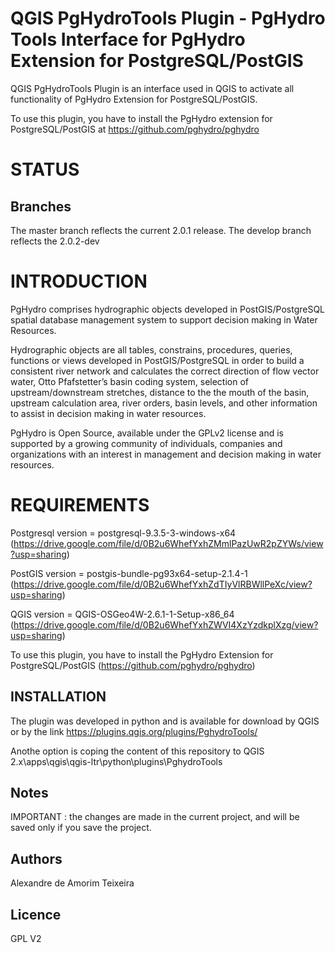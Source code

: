 # QGIS PgHydroTools Plugin - PgHydro Tools Interface for PgHydro Extension for PostgreSQL/PostGIS

QGIS PgHydroTools Plugin is an interface used in QGIS to activate all functionality of PgHydro Extension for PostgreSQL/PostGIS.

To use this plugin, you have to install the PgHydro extension for PostgreSQL/PostGIS at https://github.com/pghydro/pghydro

# STATUS

## Branches

The master branch reflects the current 2.0.1 release. The develop branch reflects the 2.0.2-dev

# INTRODUCTION

PgHydro comprises hydrographic objects developed in PostGIS/PostgreSQL spatial database management system to support decision making in Water Resources.

Hydrographic objects are all  tables, constrains, procedures, queries, functions or views developed in PostGIS/PostgreSQL in order to build a consistent river network and calculates the correct direction of flow vector water, Otto Pfafstetter’s basin coding system, selection of  upstream/downstream stretches, distance to the the mouth of the basin, upstream calculation area, river orders, basin levels, and other information to assist in decision making in water resources.

PgHydro is Open Source, available under the GPLv2 license and is supported by a growing community of individuals, companies and organizations with an interest in management and decision making in water resources.

# REQUIREMENTS

Postgresql version = postgresql-9.3.5-3-windows-x64
(https://drive.google.com/file/d/0B2u6WhefYxhZMmlPazUwR2pZYWs/view?usp=sharing)

PostGIS version = postgis-bundle-pg93x64-setup-2.1.4-1
(https://drive.google.com/file/d/0B2u6WhefYxhZdTIyVlRBWllPeXc/view?usp=sharing)

QGIS version = QGIS-OSGeo4W-2.6.1-1-Setup-x86_64
(https://drive.google.com/file/d/0B2u6WhefYxhZWVI4XzYzdkplXzg/view?usp=sharing)

To use this plugin, you have to install the PgHydro Extension for PostgreSQL/PostGIS
(https://github.com/pghydro/pghydro)

## INSTALLATION

The plugin was developed in python and is available for download by QGIS or by the link https://plugins.qgis.org/plugins/PghydroTools/

Anothe option is coping the content of this repository to QGIS 2.x\apps\qgis\qgis-ltr\python\plugins\PghydroTools

## Notes

IMPORTANT : the changes are made in the current project, and will be saved only if you save the project.

## Authors

Alexandre de Amorim Teixeira

## Licence

GPL V2
